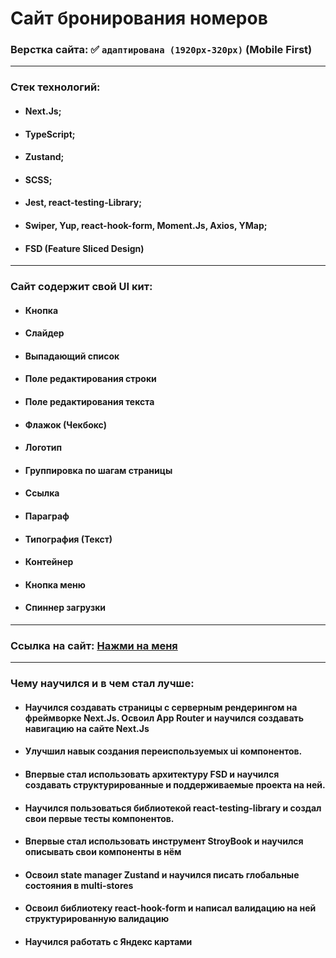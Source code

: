 # Сайт бронирования номеров

### Верстка сайта: :white_check_mark: `адаптирована (1920px-320px)` (Mobile First)

---

### Стек технологий:

- #### Next.Js;
- #### TypeScript;
- #### Zustand;
- #### SCSS;
- #### Jest, react-testing-Library;
- #### Swiper, Yup, react-hook-form, Moment.Js, Axios, YMap;
- #### FSD (Feature Sliced Design)

---

### Сайт содержит свой UI кит:

- #### Кнопка
- #### Слайдер
- #### Выпадающий список
- #### Поле редактирования строки
- #### Поле редактирования текста
- #### Флажок (Чекбокс)
- #### Логотип
- #### Группировка по шагам страницы
- #### Ссылка
- #### Параграф
- #### Типография (Текст)
- #### Контейнер
- #### Кнопка меню
- #### Спиннер загрузки

---

### Ссылка на сайт: [Нажми на меня](https://google.com/)

---

### Чему научился и в чем стал лучше:

- #### Научился создавать страницы с серверным рендерингом на фреймворке Next.Js. Освоил App Router и научился создавать навигацию на сайте Next.Js
- #### Улучшил навык создания переиспользуемых ui компонентов.
- #### Впервые стал использовать архитектуру FSD и научился создавать структурированные и поддерживаемые проекта на ней.
- #### Научился пользоваться библиотекой react-testing-library и создал свои первые тесты компонентов.
- #### Впервые стал использовать инструмент StroyBook и научился описывать свои компоненты в нём
- #### Освоил state manager Zustand и научился писать глобальные состояния в multi-stores
- #### Освоил библиотеку react-hook-form и написал валидацию на ней структурированную валидацию
- #### Научился работать с Яндекс картами
